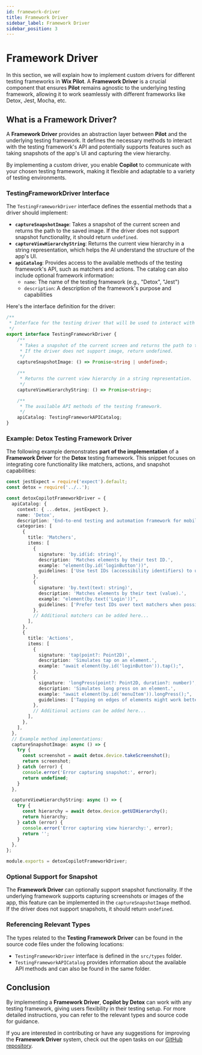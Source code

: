 ```yaml
---
id: framework-driver
title: Framework Driver
sidebar_label: Framework Driver
sidebar_position: 3
---
```


# Framework Driver

In this section, we will explain how to implement custom drivers for different testing frameworks in **Wix Pilot**. A **Framework Driver** is a crucial component that ensures **Pilot** remains agnostic to the underlying testing framework, allowing it to work seamlessly with different frameworks like Detox, Jest, Mocha, etc.

## What is a Framework Driver?

A **Framework Driver** provides an abstraction layer between **Pilot** and the underlying testing framework. It defines the necessary methods to interact with the testing framework's API and potentially supports features such as taking snapshots of the app's UI and capturing the view hierarchy.

By implementing a custom driver, you enable **Copilot** to communicate with your chosen testing framework, making it flexible and adaptable to a variety of testing environments.

### TestingFrameworkDriver Interface

The `TestingFrameworkDriver` interface defines the essential methods that a driver should implement:

- **`captureSnapshotImage`**: Takes a snapshot of the current screen and returns the path to the saved image. If the driver does not support snapshot functionality, it should return `undefined`.
- **`captureViewHierarchyString`**: Returns the current view hierarchy in a string representation, which helps the AI understand the structure of the app's UI.
- **`apiCatalog`**: Provides access to the available methods of the testing framework's API, such as matchers and actions. The catalog can also include optional framework information:
  - `name`: The name of the testing framework (e.g., "Detox", "Jest")
  - `description`: A description of the framework's purpose and capabilities

Here's the interface definition for the driver:

```typescript
/**
 * Interface for the testing driver that will be used to interact with the underlying testing framework.
 */
export interface TestingFrameworkDriver {
    /**
     * Takes a snapshot of the current screen and returns the path to the saved image.
     * If the driver does not support image, return undefined.
     */
    captureSnapshotImage: () => Promise<string | undefined>;

    /**
     * Returns the current view hierarchy in a string representation.
     */
    captureViewHierarchyString: () => Promise<string>;

    /**
     * The available API methods of the testing framework.
     */
    apiCatalog: TestingFrameworkAPICatalog;
}
```
### Example: Detox Testing Framework Driver

The following example demonstrates **part of the implementation** of a **Framework Driver** for the **Detox** testing framework. This snippet focuses on integrating core functionality like matchers, actions, and snapshot capabilities:

```typescript
const jestExpect = require('expect').default;
const detox = require('../..');

const detoxCopilotFrameworkDriver = {
  apiCatalog: {
    context: { ...detox, jestExpect },
    name: 'Detox',
    description: 'End-to-end testing and automation framework for mobile apps',
    categories: [
      {
        title: 'Matchers',
        items: [
          {
            signature: 'by.id(id: string)',
            description: 'Matches elements by their test ID.',
            example: "element(by.id('loginButton'))",
            guidelines: ['Use test IDs (accessibility identifiers) to uniquely identify elements. This is the best-practice matcher.'],
          },
          {
            signature: 'by.text(text: string)',
            description: 'Matches elements by their text (value).',
            example: "element(by.text('Login'))",
            guidelines: ['Prefer test IDs over text matchers when possible.'],
          },
          // Additional matchers can be added here...
        ],
      },
      {
        title: 'Actions',
        items: [
          {
            signature: 'tap(point?: Point2D)',
            description: 'Simulates tap on an element.',
            example: "await element(by.id('loginButton')).tap();",
          },
          {
            signature: 'longPress(point?: Point2D, duration?: number)',
            description: 'Simulates long press on an element.',
            example: "await element(by.id('menuItem')).longPress();",
            guidelines: ['Tapping on edges of elements might work better when adding a small offset to the point.'],
          },
          // Additional actions can be added here...
        ],
      },
    ],
  },
  // Example method implementations:
  captureSnapshotImage: async () => {
    try {
      const screenshot = await detox.device.takeScreenshot();
      return screenshot;
    } catch (error) {
      console.error('Error capturing snapshot:', error);
      return undefined;
    }
  },

  captureViewHierarchyString: async () => {
    try {
      const hierarchy = await detox.device.getUIHierarchy();
      return hierarchy;
    } catch (error) {
      console.error('Error capturing view hierarchy:', error);
      return '';
    }
  },
};

module.exports = detoxCopilotFrameworkDriver;
```
### Optional Support for Snapshot

The **Framework Driver** can optionally support snapshot functionality. If the underlying framework supports capturing screenshots or images of the app, this feature can be implemented in the `captureSnapshotImage` method. If the driver does not support snapshots, it should return `undefined`.

### Referencing Relevant Types

The types related to the **Testing Framework Driver** can be found in the source code files under the following locations:

- `TestingFrameworkDriver` interface is defined in the `src/types` folder.
- `TestingFrameworkAPICatalog` provides information about the available API methods and can also be found in the same folder.

## Conclusion

By implementing a **Framework Driver**, **Copilot by Detox** can work with any testing framework, giving users flexibility in their testing setup. For more detailed instructions, you can refer to the relevant types and source code for guidance.

If you are interested in contributing or have any suggestions for improving the **Framework Driver** system, check out the open tasks on our [GitHub repository](https://github.com/wix-incubator/detox-copilot/issues).

